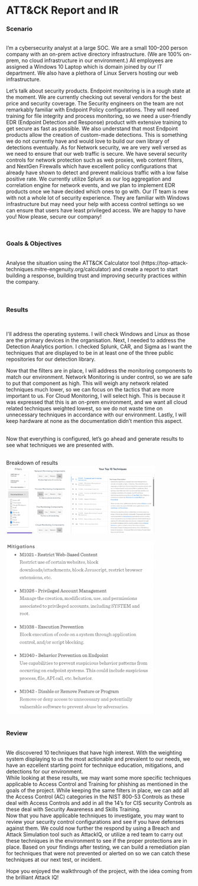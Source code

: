 # ATT&CK Report and IR

<h3>Scenario</h3>
<br>
I’m a cybersecurity analyst at a large SOC. We are a small 100–200 person company with an on-prem active directory infrastructure. (We are 100% on-prem, no 
cloud infrastructure in our environment.) All employees are assigned a Windows 10 Laptop 
which is domain joined by our IT department. We also have a plethora of Linux Servers hosting 
our web infrastructure.

<br>

Let’s talk about security products. Endpoint monitoring is in a rough state at the moment. We 
are currently checking out several vendors for the best price and security coverage. The 
Security engineers on the team are not remarkably familiar with Endpoint Policy configurations. 
They will need training for file integrity and process monitoring, so we need a user-friendly EDR 
(Endpoint Detection and Response) product with extensive training to get secure as fast as 
possible. We also understand that most Endpoint products allow the creation of custom-made 
detections. This is something we do not currently have and would love to build our own library 
of detections eventually. As for Network security, we are very well versed as we need to ensure 
that our web traffic is secure. We have several security controls for network protection such as 
web proxies, web content filters, and NextGen Firewalls which have excellent policy 
configurations that already have shown to detect and prevent malicious traffic with a low false 
positive rate. We currently utilize Splunk as our log aggregation and correlation engine for 
network events, and we plan to implement EDR products once we have decided which ones to 
go with. 
Our IT team is new with not a whole lot of security experience. They are familiar with Windows 
infrastructure but may need your help with access control settings so we can ensure that users 
have least privileged access. 
We are happy to have you! Now please, secure our company!

<br>

<h3>Goals & Objectives</h3>
<br>
Analyse the situation using the ATT&CK Calculator tool (https://top-attack-techniques.mitre-engenuity.org/calculator) and create a report to start building a response, building trust and improving security practices within the company.
<br>
<br/>

<br>
<h3>Results</h3>
<br>

I'll address the operating systems. I will check Windows and Linux as those are the primary devices in the organisation. Next, I needed to address the Detection Analytics portion. I checked Splunk, CAR, and Sigma as I want the techniques that are displayed to be in at least one of the three public repositories for our detection library.

Now that the filters are in place, I will address the monitoring components to match our environment. Network Monitoring is under control, so we are safe to put that component as high. This will weigh any network related techniques much lower, so we can focus on the tactics that are more important to us. For Cloud Monitoring, I will select high. This is because it was expressed that this is an on-prem environment, and we want all cloud related techniques weighted lowest, so we do not waste time on unnecessary techniques in accordance with our environment. Lastly, I will keep hardware at none as the documentation didn’t mention this aspect. 

<br>Now that everything is configured, let’s go ahead and generate results to see what techniques we are presented with.

<br>
Breakdown of results

<br>

<img src="assets/MITRE Calculator.png" height="80%" width="80%" alt="ifconfig command"/>
<br />

<br/>
<img src="assets/MITRE Calculator 2.png" height="80%" width="80%" alt="ifconfig command"/>
<br />

<br>
<h3>Review</h3>
<br>
We discovered 10 techniques that have high interest. With the weighting system displaying to us the most actionable and prevalent to our needs, we have an ezcellent starting point for technique education, mitigations, and detections for our environment.
<br>
While looking at these results, we may want some more specific techniques applicable to Access Control and Training for phishing as mentioned in the goals of the project. While keeping the same filters in place, we can add all the Access Control (AC) categories in the NIST 800-53 Controls as these deal with Access Controls and add in all the 14’s for CIS security Controls as these deal with Security Awareness and Skills Training. 
<br>
Now that you have applicable techniques to investigate, you may want to review your security control configurations and see if you have defenses against them. We could now further the respond by using a Breach and Attack Simulation tool such as AttackIQ, or utilize a red team to carry out these techniques in the environment to see if the proper protections are in place. Based on your findings after testing, we can build a remediation plan for techniques that were not prevented or alerted on so we can catch these techniques at our next test, or incident.


Hope you enjoyed the walkthrough of the project, with the idea coming from the brilliant Attack IQ!





